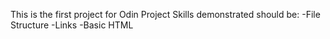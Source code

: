 This is the first project for Odin Project
Skills demonstrated should be:
-File Structure
-Links
-Basic HTML
